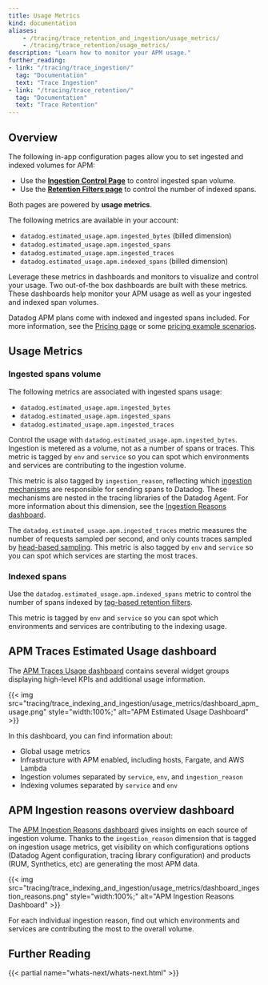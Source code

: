 ```yaml
---
title: Usage Metrics
kind: documentation
aliases:
    - /tracing/trace_retention_and_ingestion/usage_metrics/
    - /tracing/trace_retention/usage_metrics/
description: "Learn how to monitor your APM usage."
further_reading:
- link: "/tracing/trace_ingestion/"
  tag: "Documentation"
  text: "Trace Ingestion"
- link: "/tracing/trace_retention/"
  tag: "Documentation"
  text: "Trace Retention"
---
```


## Overview

The following in-app configuration pages allow you to set ingested and indexed volumes for APM:
- Use the **[Ingestion Control Page][1]** to control ingested span volume.
- Use the **[Retention Filters page][2]** to control the number of indexed spans.

Both pages are powered by **usage metrics**.

The following metrics are available in your account:

 - `datadog.estimated_usage.apm.ingested_bytes` (billed dimension)
 - `datadog.estimated_usage.apm.ingested_spans`
 - `datadog.estimated_usage.apm.ingested_traces`
 - `datadog.estimated_usage.apm.indexed_spans` (billed dimension)


Leverage these metrics in dashboards and monitors to visualize and control your usage. Two out-of-the box dashboards are built with these metrics. These dashboards help
 monitor your APM usage as well as your ingested and indexed span volumes.

Datadog APM plans come with indexed and ingested spans included. For more information, see the [Pricing page][3] or some [pricing example scenarios][4].

## Usage Metrics

### Ingested spans volume

The following metrics are associated with ingested spans usage:

 - `datadog.estimated_usage.apm.ingested_bytes`
 - `datadog.estimated_usage.apm.ingested_spans`
 - `datadog.estimated_usage.apm.ingested_traces`

Control the usage with `datadog.estimated_usage.apm.ingested_bytes`. Ingestion is metered as a volume, not as a number of spans or traces. This metric is tagged by `env` and `service` so you can spot which environments and services are contributing to the ingestion volume.

This metric is also tagged by `ingestion_reason`, reflecting which [ingestion mechanisms][5] are responsible for sending spans to Datadog. These mechanisms are nested in the tracing libraries of the Datadog Agent. For more information about this dimension, see the [Ingestion Reasons dashboard][6].

The `datadog.estimated_usage.apm.ingested_traces` metric measures the number of requests sampled per second, and only counts traces sampled by [head-based sampling][7]. This metric is also tagged by `env` and `service` so you can spot which services are starting the most traces.

### Indexed spans

Use the `datadog.estimated_usage.apm.indexed_spans` metric to control the number of spans indexed by [tag-based retention filters][2].

This metric is tagged by `env` and `service` so you can spot which environments and services are contributing to the indexing usage.

## APM Traces Estimated Usage dashboard

The [APM Traces Usage dashboard][8] contains several widget groups displaying high-level KPIs and additional  usage information.

{{< img src="tracing/trace_indexing_and_ingestion/usage_metrics/dashboard_apm_usage.png" style="width:100%;" alt="APM Estimated Usage Dashboard" >}}

In this dashboard, you can find information about:

- Global usage metrics
- Infrastructure with APM enabled, including hosts, Fargate, and AWS Lambda
- Ingestion volumes separated by `service`, `env`, and `ingestion_reason`
- Indexing volumes separated by `service` and `env`

## APM Ingestion reasons overview dashboard

The [APM Ingestion Reasons dashboard][6] gives insights on each source of ingestion volume. Thanks to the `ingestion_reason` dimension that is tagged on ingestion usage metrics, get visibility on which configurations options (Datadog Agent configuration, tracing library configuration) and products (RUM, Synthetics, etc) are generating the most APM data.

{{< img src="tracing/trace_indexing_and_ingestion/usage_metrics/dashboard_ingestion_reasons.png" style="width:100%;" alt="APM Ingestion Reasons Dashboard" >}}

For each individual ingestion reason, find out which environments and services are contributing the most to the overall volume.

## Further Reading

{{< partial name="whats-next/whats-next.html" >}}

[1]: /tracing/trace_ingestion/ingestion_controls
[2]: /tracing/trace_retention/#retention-filters
[3]: https://www.datadoghq.com/pricing/?product=apm#apm
[4]: /account_management/billing/apm_tracing_profiler/
[5]: /tracing/trace_ingestion/mechanisms
[6]: https://app.datadoghq.com/dash/integration/apm_ingestion_reasons
[7]: /tracing/trace_ingestion/mechanisms/#head-based-sampling
[8]: https://app.datadoghq.com/dash/integration/apm_estimated_usage
